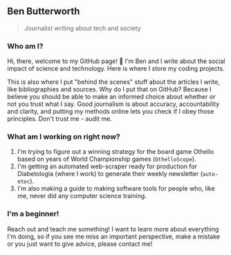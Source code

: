 ## Ben Butterworth
> Journalist writing about tech and society

### Who am I?

Hi, there, welcome to my GitHub page! 👋 I'm Ben and I write about the social impact of science and technology. Here is where I store my coding projects. 

This is also where I put "behind the scenes" stuff about the articles I write, like bibliographies and sources. Why do I put that on GitHub? Because I believe you should be able to make an informed choice about whether or not you trust what I say. Good journalism is about accuracy, accountability and clarity, and putting my methods online lets you check if I obey those principles. Don't trust me - audit me.

### What am I working on right now?
1. I'm trying to figure out a winning strategy for the board game Othello based on years of World Championship games (`OthelloScope`).
2. I'm getting an automated web-scraper ready for production for Diabetologia (where I work) to generate their weekly newsletter (`auto-etoc`).
3. I'm also making a guide to making software tools for people who, like me, never did any computer science training.

### I'm a beginner!
Reach out and teach me something! I want to learn more about everything I'm doing, so if you see me miss an important perspective, make a mistake or you just want to give advice, please contact me!

<!--
**benbutterworth/benbutterworth** is a ✨ _special_ ✨ repository because its `README.md` (this file) appears on your GitHub profile.

Here are some ideas to get you started:

- 🔭 I’m currently working on ...
- 🌱 I’m currently learning ...
- 👯 I’m looking to collaborate on ...
- 🤔 I’m looking for help with ...
- 💬 Ask me about ...
- 📫 How to reach me: ...
- 😄 Pronouns: ...
- ⚡ Fun fact: ...
-->
